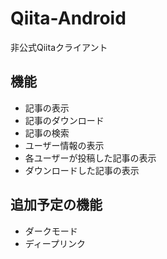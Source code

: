 # Qiita-Android
非公式Qiitaクライアント

## 機能

- 記事の表示
- 記事のダウンロード
- 記事の検索
- ユーザー情報の表示
- 各ユーザーが投稿した記事の表示
- ダウンロードした記事の表示

## 追加予定の機能

- ダークモード
- ディープリンク
